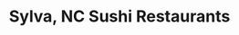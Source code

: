 ---
layout: city
title: Sylva, NC Sushi Restaurants
permalink: /north-carolina/sylva/
stateAbbr: NC
stateName: North Carolina
cityName: Sylva
---